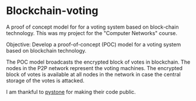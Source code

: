 # Blockchain-voting
A proof of concept model for for a voting system based on block-chain technology. This was my project for the "Computer Networks" course.

Objective: Develop a proof-of-concept (POC) model for a voting system based on blockchain technology.

The POC model broadcasts the encrypted block of votes in blockchain.
The nodes in the P2P network represent the voting machines.
The encrypted block of votes is available at all nodes in the network in case the central storage of the votes is
attacked.

I am thankful to [pystone](https://github.com/pystone/ProcessMigration) for making their code public.
